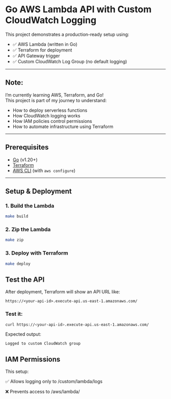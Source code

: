 # Go AWS Lambda API with Custom CloudWatch Logging

This project demonstrates a production-ready setup using:

- ✅ AWS Lambda (written in Go)
- ✅ Terraform for deployment
- ✅ API Gateway trigger
- ✅ Custom CloudWatch Log Group (no default logging)

---

## Note: 

I’m currently learning AWS, Terraform, and Go!  
This project is part of my journey to understand:

- How to deploy serverless functions
- How CloudWatch logging works
- How IAM policies control permissions
- How to automate infrastructure using Terraform

---

## Prerequisites
- [Go](https://golang.org/) (v1.20+)
- [Terraform](https://terraform.io/)
- [AWS CLI](https://aws.amazon.com/cli/) (with `aws configure`)

---

## Setup & Deployment

### 1. Build the Lambda

```bash
make build
```

### 2. Zip the Lambda

```bash
make zip
```

### 3. Deploy with Terraform

```bash
make deploy
```


## Test the API
After deployment, Terraform will show an API URL like:

```text
https://<your-api-id>.execute-api.us-east-1.amazonaws.com/
```

### Test it:

```bash
curl https://<your-api-id>.execute-api.us-east-1.amazonaws.com/
```

Expected output:

```vbnet
Logged to custom CloudWatch group
```

## IAM Permissions
This setup:

✅ Allows logging only to /custom/lambda/logs

❌ Prevents access to /aws/lambda/<function-name>